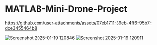 # MATLAB-Mini-Drone-Project



https://github.com/user-attachments/assets/07eb1711-39eb-4ff6-95b7-dce3455464b8

![Screenshot 2025-01-19 120846](https://github.com/user-attachments/assets/44433096-a6ad-43ed-bf66-f2e9190402c1)
![Screenshot 2025-01-19 120911](https://github.com/user-attachments/assets/1a7bca82-bd58-4587-a0d1-cab7627c7fb0)
